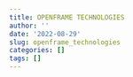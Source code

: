 ```yaml
---
title: OPENFRAME TECHNOLOGIES
author: ''
date: '2022-08-29'
slug: openframe_technologies
categories: []
tags: []
---
```

